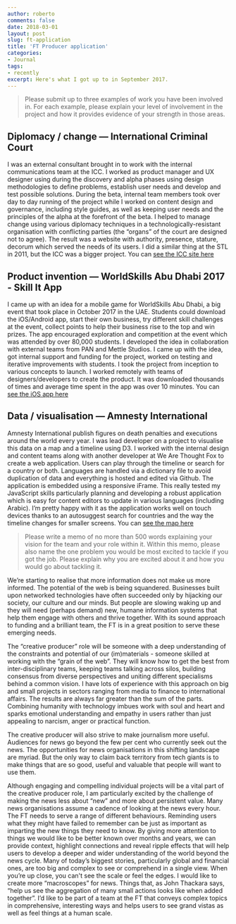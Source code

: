 ```yaml
---
author: roberto
comments: false
date: 2018-03-01
layout: post
slug: ft-application
title: 'FT Producer application'
categories:
- Journal
tags:
- recently
excerpt: Here's what I got up to in September 2017.
---
```


> Please submit up to three examples of work you have been involved in. For each example, please explain your level of involvement in the project and how it provides evidence of your strength in those areas.

## Diplomacy / change — International Criminal Court
I was an external consultant brought in to work with the internal communications team at the ICC. I worked as product manager and UX designer using during the discovery and alpha phases using design methodologies to define problems, establish user needs and develop and test possible solutions. During the beta, internal team members took over day to day running of the project while I worked on content design and governance, including style guides, as well as keeping user needs and the principles of the alpha at the forefront of the beta. I helped to manage change using various diplomacy techniques in a technologically-resistant organisation with conflicting parties (the “organs” of the court are designed not to agree). The result was a website with authority, presence, stature, decorum which served the needs of its users. I did a similar thing at the STL in 2011, but the ICC was a bigger project. You can [see the ICC site here](https://www.icc-cpi.int)

## Product invention — WorldSkills Abu Dhabi 2017 - Skill It App
I came up with an idea for a mobile game for WorldSkills Abu Dhabi, a big event that took place in October 2017 in the UAE. Students could download the iOS/Android app, start their own business, try different skill challenges at the event, collect points to help their business rise to the top and win prizes. The app encouraged exploration and competition at the event which was attended by over 80,000 students. I developed the idea in collaboration with external teams from PAN and Mettle Studios. I came up with the idea, got internal support and funding for the project, worked on testing and iterative improvements with students. I took the project from inception to various concepts to launch. I worked remotely with teams of designers/developers to create the product. It was downloaded thousands of times and average time spent in the app was over 10 minutes. You can [see the iOS app here](https://itunes.apple.com/gb/app/skill-it-worldskills/id1287564305?mt=8)

## Data / visualisation — Amnesty International
Amnesty International publish figures on death penalties and executions around the world every year. I was lead developer on a project to visualise this data on a map and a timeline using D3. I worked with the internal design and content teams along with another developer at We Are Thought Fox to create a web application. Users can play through the timeline or search for a country or both. Languages are handled via a dictionary file to avoid duplication of data and everything is hosted and edited via Github. The application is embedded using a responsive iFrame. This really tested my JavaScript skills particularly planning and developing a robust application which is easy for content editors to update in various languages (including Arabic). I’m pretty happy with it as the application works well on touch devices thanks to an autosuggest search for countries and the way the timeline changes for smaller screens. You can [see the map here](https://www.amnesty.org/en/what-we-do/death-penalty/)

> Please write a memo of no more than 500 words explaining your vision for the team and your role within it. Within this memo, please also name the one problem you would be most excited to tackle if you got the job. Please explain why you are excited about it and how you would go about tackling it.

We’re starting to realise that more information does not make us more informed. The potential of the web is being squandered. Businesses built upon networked technologies have often succeeded only by hijacking our society, our culture and our minds. But people are slowing waking up and they will need (perhaps demand) new, humane information systems that help them engage with others and thrive together. With its sound approach to funding and a brilliant team, the FT is in a great position to serve these emerging needs.

The “creative producer” role will be someone with a deep understanding of the constraints and potential of our (im)materials - someone skilled at working with the “grain of the web”. They will know how to get the best from inter-disciplinary teams, keeping teams talking across silos, building consensus from diverse perspectives and uniting different specialisms behind a common vision. I have lots of experience with this approach on big and small projects in sectors ranging from media to finance to international affairs. The results are always far greater than the sum of the parts. Combining humanity with technology imbues work with soul and heart and sparks emotional understanding and empathy in users rather than just appealing to narcism, anger or practical function.

The creative producer will also strive to make journalism more useful. Audiences for news go beyond the few per cent who currently seek out the news. The opportunities for news organisations in this shifting landscape are myriad. But the only way to claim back territory from tech giants is to make things that are so good, useful and valuable that people will want to use them.

Although engaging and compelling individual projects will be a vital part of the creative producer role, I am particularly excited by the challenge of making the news less about “new” and more about persistent value. Many news organisations assume a cadence of looking at the news every hour. The FT needs to serve a range of different behaviours. Reminding users what they might have failed to remember can be just as important as imparting the new things they need to know. By giving more attention to things we would like to be better known over months and years, we can provide context, highlight connections and reveal ripple effects that will help users to develop a deeper and wider understanding of the world beyond the news cycle.
Many of today’s biggest stories, particularly global and financial ones, are too big and complex to see or comprehend in a single view. When you’re up close, you can't see the scale or feel the edges. I would like to create more “macroscopes” for news. Things that, as John Thackara says, “help us see the aggregation of many small actions looks like when added together”. I’d like to be part of a team at the FT that conveys complex topics in comprehensive, interesting ways and helps users to see grand vistas as well as feel things at a human scale.
